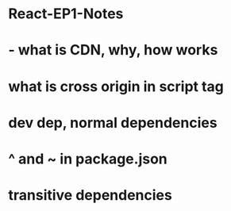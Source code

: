 # React-EP1-Notes

# - what is CDN, why, how works
# what is cross origin in script tag

# dev dep, normal dependencies

# ^ and ~ in package.json

# transitive dependencies
